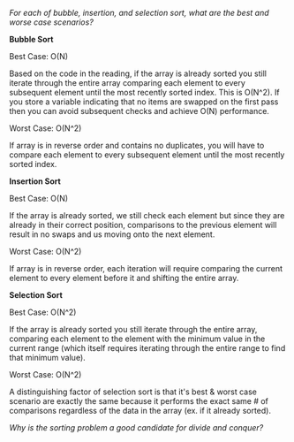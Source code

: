 _For each of bubble, insertion, and selection 
sort, what are the best and worse case scenarios?_

__Bubble Sort__

Best Case: O(N)

Based on the code in the reading, if the array is already sorted you still iterate through the entire array comparing each element to every subsequent element until the most recently sorted index. This is O(N^2). If you store a variable indicating that no items are swapped on the first pass then you can avoid subsequent checks and achieve O(N) performance.

Worst Case: O(N^2)

If array is in reverse order and contains no duplicates, you will have to compare each element to every subsequent element until the most recently sorted index.

__Insertion Sort__

Best Case: O(N)

If the array is already sorted, we still check each element but since they are already in their correct position, comparisons to the previous element will result in no swaps and us moving onto the next element.

Worst Case: O(N^2)

If array is in reverse order, each iteration will require comparing the current element to every element before it and shifting the entire array.

__Selection Sort__
          
Best Case: O(N^2)

If the array is already sorted you still iterate through the entire array, comparing each element to the element with the minimum value in the current range (which itself requires iterating through the entire range to find that minimum value).

Worst Case: O(N^2)

A distinguishing factor of selection sort is that it's best & worst case scenario are exactly the same because it performs the exact same # of comparisons regardless of the data in the array (ex. if it already sorted).

_Why is the sorting problem a good candidate for divide and conquer?_